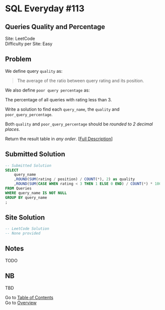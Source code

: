 # SQL Everyday \#113

## Queries Quality and Percentage

Site: LeetCode\
Difficulty per Site: Easy

## Problem

We define query `quality` as:

> The average of the ratio between query rating and its position.

We also define `poor query percentage` as:

The percentage of all queries with rating less than 3.

Write a solution to find each `query_name`, the `quality` and `poor_query_percentage`.

Both `quality` and `poor_query_percentage` should be *rounded to 2 decimal places*.

Return the result table in *any order*. [[Full Description](https://leetcode.com/problems/queries-quality-and-percentage/description/)]

## Submitted Solution

```sql
-- Submitted Solution
SELECT
    query_name
    ,ROUND(SUM(rating / position) / COUNT(*), 2) as quality
    ,ROUND(SUM(CASE WHEN rating < 3 THEN 1 ELSE 0 END) / COUNT(*) * 100, 2) AS poor_query_percentage
FROM Queries
WHERE query_name IS NOT NULL
GROUP BY query_name
;
```

## Site Solution

```sql
-- LeetCode Solution 
-- None provided
```

## Notes

TODO

## NB

TBD

Go to [Table of Contents](/README.md#contents)\
Go to [Overview](/README.md)
